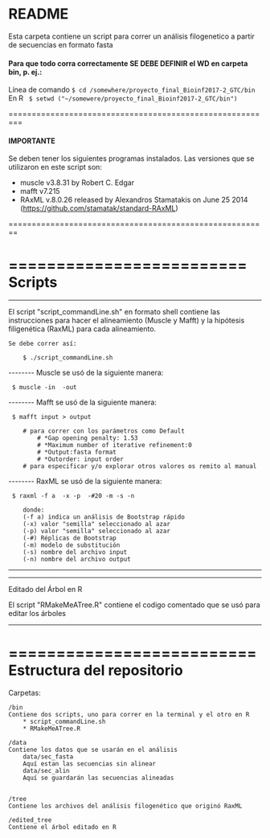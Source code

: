# README

Esta carpeta contiene un script para correr un análisis filogenetico a partir de secuencias en formato fasta 
 
#### Para que todo corra correctamente SE DEBE DEFINIR el WD en carpeta bin, p. ej.:

Línea de comando ``` $ cd /somewhere/proyecto_final_Bioinf2017-2_GTC/bin ```
En R ``` $ setwd ("~/somewere/proyecto_final_Bioinf2017-2_GTC/bin")```

=========================================================
#### IMPORTANTE ####

Se deben tener los siguientes programas instalados. Las versiones que se utilizaron en este script son:

* muscle v3.8.31 by Robert C. Edgar 
* mafft v7.215
* RAxML v.8.0.26 released by Alexandros Stamatakis on June 25 2014 (https://github.com/stamatak/standard-RAxML)

========================================================

=========================
Scripts
=========================

*************************
El script "script_commandLine.sh" en formato shell contiene las instrucciones para hacer el alineamiento (Muscle y Mafft) y la hipótesis filigenética (RaxML) para cada alineamiento.

```
Se debe correr así:

	$ ./script_commandLine.sh
```

-------- Muscle se usó de la siguiente manera:
```
 $ muscle -in  -out 
```

-------- Mafft se usó de la siguiente manera: 

```
 $ mafft input > output 

	# para correr con los parámetros como Default 
		# *Gap opening penalty: 1.53
		# *Maximum number of iterative refinement:0
		# *Output:fasta format
		# *Outorder: input order
	# para especificar y/o explorar otros valores os remito al manual 

``` 

-------- RaxML se usó de la siguiente manera:


```
 $ raxml -f a  -x -p  -#20 -m -s -n 

	donde:
	(-f a) indica un análisis de Bootstrap rápido
	(-x) valor "semilla" seleccionado al azar
	(-p) valor "semilla" seleccionado al azar
	(-#) Réplicas de Bootstrap
	(-m) modelo de substitución
	(-s) nombre del archivo input
	(-n) nombre del archivo output
```

**************************


**************************
Editado del Árbol en R

El script "RMakeMeATree.R" contiene el codigo comentado que se usó para editar los árboles

**************************

==========================
Estructura del repositorio 
==========================

Carpetas:

```
/bin
Contiene dos scripts, uno para correr en la terminal y el otro en R
	* script_commandLine.sh
	* RMakeMeATree.R

```

```
/data
Contiene los datos que se usarán en el análisis
	data/sec_fasta
	Aquí estan las secuencias sin alinear
	data/sec_alin
	Aquí se guardarán las secuencias alineadas
	
```
```
/tree
Contiene los archivos del análisis filogenético que originó RaxML 
```
```
/edited_tree
Contiene el árbol editado en R
```






